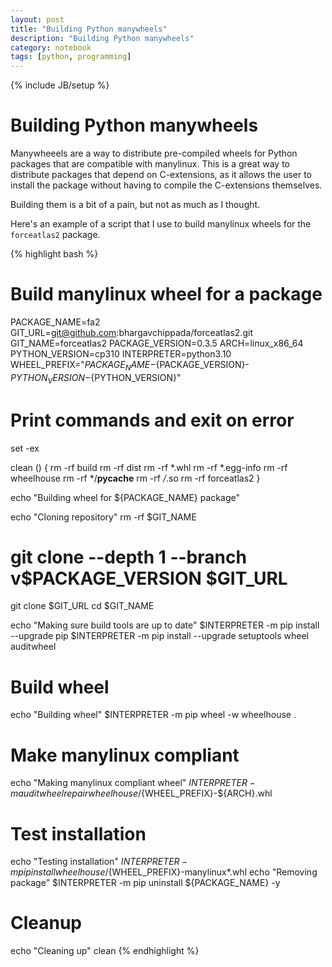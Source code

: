 ```yaml
---
layout: post
title: "Building Python manywheels"
description: "Building Python manywheels"
category: notebook
tags: [python, programming]
---
```

{% include JB/setup %}

# Building Python manywheels

Manywheeels are a way to distribute pre-compiled wheels for Python packages that are compatible with manylinux. This is a great way to distribute packages that depend on C-extensions, as it allows the user to install the package without having to compile the C-extensions themselves. 

Building them is a bit of a pain, but not as much as I thought.

Here's an example of a script that I use to build manylinux wheels for the `forceatlas2` package. 


{% highlight bash %}
# Build manylinux wheel for a package

PACKAGE_NAME=fa2
GIT_URL=git@github.com:bhargavchippada/forceatlas2.git
GIT_NAME=forceatlas2
PACKAGE_VERSION=0.3.5
ARCH=linux_x86_64
PYTHON_VERSION=cp310
INTERPRETER=python3.10
WHEEL_PREFIX="${PACKAGE_NAME}-${PACKAGE_VERSION}-${PYTHON_VERSION}-${PYTHON_VERSION}"

# Print commands and exit on error
set -ex

clean () {
    rm -rf build
    rm -rf dist
    rm -rf *.whl
    rm -rf *.egg-info
    rm -rf wheelhouse
    rm -rf */__pycache__
    rm -rf */*.so
    rm -rf forceatlas2
}

echo "Building wheel for ${PACKAGE_NAME} package"

echo "Cloning repository"
rm -rf $GIT_NAME
# git clone --depth 1 --branch v$PACKAGE_VERSION $GIT_URL
git clone $GIT_URL
cd $GIT_NAME

echo "Making sure build tools are up to date"
$INTERPRETER -m pip install --upgrade pip
$INTERPRETER -m pip install --upgrade setuptools wheel auditwheel

# Build wheel
echo "Building wheel"
$INTERPRETER -m pip wheel -w wheelhouse .

# Make manylinux compliant
echo "Making manylinux compliant wheel"
$INTERPRETER -m auditwheel repair wheelhouse/${WHEEL_PREFIX}-${ARCH}.whl

# Test installation
echo "Testing installation"
$INTERPRETER -m pip install wheelhouse/${WHEEL_PREFIX}-manylinux*.whl
echo "Removing package"
$INTERPRETER -m pip uninstall ${PACKAGE_NAME} -y

# Cleanup
echo "Cleaning up"
clean
{% endhighlight %}
